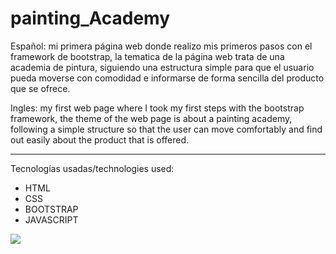 # painting_Academy
Español: mi primera página web donde realizo mis primeros pasos con el framework de bootstrap, la tematica de la página web trata de una academia de pintura, siguiendo una estructura simple para que el usuario pueda moverse con comodidad e informarse de forma sencilla del producto que se ofrece. 

Ingles: my first web page where I took my first steps with the bootstrap framework, the theme of the web page is about a painting academy, following a simple structure so that the user can move comfortably and find out easily about the product that is offered.

------------------------------------------------------------------------------------
Tecnologías usadas/technologies used:
- HTML
- CSS
- BOOTSTRAP
- JAVASCRIPT

<img src="https://img.stackshare.io/service/1101/C9QJ7V3X.png">
